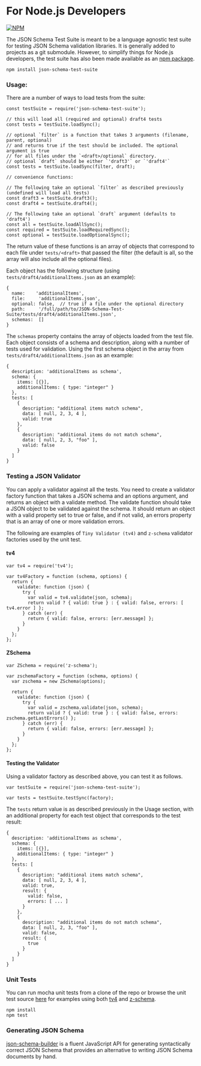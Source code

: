 For Node.js Developers
======================

[![NPM](https://nodei.co/npm/json-schema-test-suite.png?compact=true)](https://nodei.co/npm/json-schema-test-suite/)

The JSON Schema Test Suite is meant to be a language agnostic test suite for testing JSON Schema validation libraries.
It is generally added to projects as a git submodule. However, to simplify things for Node.js developers, the test suite has also
been made available as an [npm package](https://www.npmjs.com/package/json-schema-test-suite).

    npm install json-schema-test-suite

### Usage:

There are a number of ways to load tests from the suite:

    const testSuite = require('json-schema-test-suite');

    // this will load all (required and optional) draft4 tests
    const tests = testSuite.loadSync();

    // optional `filter` is a function that takes 3 arguments (filename, parent, optional)
    // and returns true if the test should be included. The optional argument is true
    // for all files under the `<draft>/optional` directory.
    // optional `draft` should be either `'draft3'` or `'draft4'`
    const tests = testSuite.loadSync(filter, draft);

    // convenience functions:

    // The following take an optional `filter` as described previously (undefined will load all tests)
    const draft3 = testSuite.draft3();
    const draft4 = testSuite.draft4();

    // The following take an optional `draft` argument (defaults to 'draft4')
    const all = testSuite.loadAllSync();
    const required = testSuite.loadRequiredSync();
    const optional = testSuite.loadOptionalSync();

    
The return value of these functions is an array of objects that correspond to each file under `tests/<draft>` that
passed the filter (the default is all, so the array will also include all the optional files).

Each object has the following structure (using `tests/draft4/additionalItems.json` as an example):

```
{
  name:    'additionalItems',
  file:     'additionalItems.json',
  optional: false,  // true if a file under the optional directory
  path:     '/full/path/to/JSON-Schema-Test-Suite/tests/draft4/additionalItems.json',
  schemas:  []
}
```

The `schemas` property contains the array of objects loaded from the test file.
Each object consists of a schema and description, along with a number of tests used for validation. Using the first schema object in the array from `tests/draft4/additionalItems.json` as an example:

```
{
  description: 'additionalItems as schema',
  schema: {
    items: [{}],
    additionalItems: { type: "integer" }
  },
  tests: [
    {
      description: "additional items match schema",
      data: [ null, 2, 3, 4 ],
      valid: true
    },
    {
      description: "additional items do not match schema",
      data: [ null, 2, 3, "foo" ],
      valid: false
    }
  ]
}
```

### Testing a JSON Validator

You can apply a validator against all the tests. You need to create a validator factory function that takes a JSON schema and an options argument, and returns an object with a validate method. The validate function should take a JSON object to be validated against the schema. It should return an object with a valid property set to true or false, and if not valid, an errors property that is an array of one or more validation errors.

The following are examples of `Tiny Validator (tv4)` and `z-schema` validator factories used by the unit test.


#### tv4
```
var tv4 = require('tv4');

var tv4Factory = function (schema, options) {
  return {
    validate: function (json) {
      try {
        var valid = tv4.validate(json, schema);
        return valid ? { valid: true } : { valid: false, errors: [ tv4.error ] };
      } catch (err) {
        return { valid: false, errors: [err.message] };
      }
    }
  };
};
```

#### ZSchema

```
var ZSchema = require('z-schema');

var zschemaFactory = function (schema, options) {
  var zschema = new ZSchema(options);

  return {
    validate: function (json) {
      try {
        var valid = zschema.validate(json, schema);
        return valid ? { valid: true } : { valid: false, errors: zschema.getLastErrors() };
      } catch (err) {
        return { valid: false, errors: [err.message] };
      }
    }
  };
};
```

#### Testing the Validator

Using a validator factory as described above, you can test it as follows.

```
var testSuite = require('json-schema-test-suite');

var tests = testSuite.testSync(factory);
```

The `tests` return value is as described previously in the Usage section, with an additional property for each test object that corresponds to the test result:

```
{
  description: 'additionalItems as schema',
  schema: {
    items: [{}],
    additionalItems: { type: "integer" }
  },
  tests: [
    {
      description: "additional items match schema",
      data: [ null, 2, 3, 4 ],
      valid: true,
      result: {
        valid: false,
        errors: [ ... ]
      }
    },
    {
      description: "additional items do not match schema",
      data: [ null, 2, 3, "foo" ],
      valid: false,
      result: {
        true
      }
    }
  ]
}
```

### Unit Tests

You can run mocha unit tests from a clone of the repo or browse the unit test source [here](https://github.com/atomiqio/JSON-Schema-Test-Suite/blob/node/test/test.js) for examples using both [tv4](https://github.com/geraintluff/tv4) and [z-schema](https://github.com/zaggino/z-schema).

    npm install
    npm test

### Generating JSON Schema

[json-schema-builder](https://github.com/atomiqio/json-schema-builder) is a
fluent JavaScript API for generating syntactically correct JSON Schema that
provides an alternative to writing JSON Schema documents by hand.
